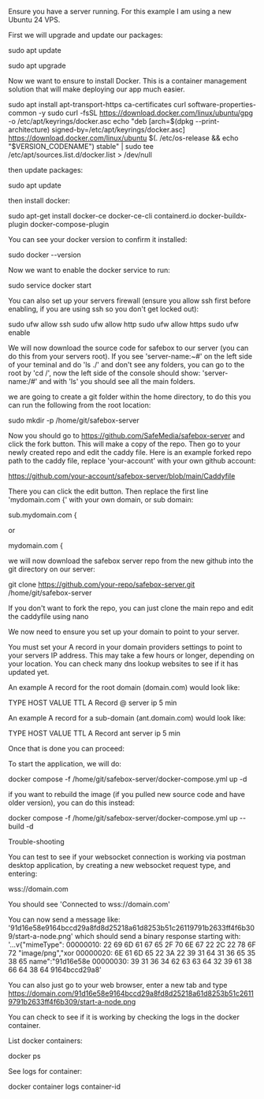 Ensure you have a server running. For this example I am using a new Ubuntu 24 VPS.

First we will upgrade and update our packages:

sudo apt update

sudo apt upgrade

Now we want to ensure to install Docker. This is a container management solution that will make deploying our app much easier.

sudo apt install apt-transport-https ca-certificates curl software-properties-common -y
sudo curl -fsSL https://download.docker.com/linux/ubuntu/gpg -o /etc/apt/keyrings/docker.asc
echo "deb [arch=$(dpkg --print-architecture) signed-by=/etc/apt/keyrings/docker.asc] https://download.docker.com/linux/ubuntu $(. /etc/os-release && echo "$VERSION_CODENAME") stable" | sudo tee /etc/apt/sources.list.d/docker.list > /dev/null

then update packages:

sudo apt update

then install docker:

sudo apt-get install docker-ce docker-ce-cli containerd.io docker-buildx-plugin docker-compose-plugin

You can see your docker version to confirm it installed:

sudo docker --version

Now we want to enable the docker service to run:

sudo service docker start

You can also set up your servers firewall (ensure you allow ssh first before enabling, if you are using ssh so you don't get locked out):

sudo ufw allow ssh
sudo ufw allow http
sudo ufw allow https
sudo ufw enable

We will now download the source code for safebox to our server (you can do this from your servers root). If you see 'server-name:~#' on the left side of your teminal and do 'ls ./' and don't see any folders, you can go to the root by 'cd /', now the left side of the console should show: 'server-name:/#' and with 'ls' you should see all the main folders.

we are going to create a git folder within the home directory, to do this you can run the following from the root location:

sudo mkdir -p /home/git/safebox-server

Now you should go to https://github.com/SafeMedia/safebox-server and click the fork button. This will make a copy of the repo. Then go to your newly created repo and edit the caddy file. Here is an example forked repo path to the caddy file, replace 'your-account' with your own github account:

https://github.com/your-account/safebox-server/blob/main/Caddyfile

There you can click the edit button. Then replace the first line 'mydomain.com {' with your own domain, or sub domain:

sub.mydomain.com {

or

mydomain.com {

we will now download the safebox server repo from the new github into the git directory on our server:

git clone https://github.com/your-repo/safebox-server.git /home/git/safebox-server

If you don't want to fork the repo, you can just clone the main repo and edit the caddyfile using nano

We now need to ensure you set up your domain to point to your server.

You must set your A record in your domain providers settings to point to your servers IP address. This may take a few hours or longer, depending on your location. You can check many dns lookup websites to see if it has updated yet.

An example A record for the root domain (domain.com) would look like:

TYPE HOST VALUE TTL
A Record @ server ip 5 min

An example A record for a sub-domain (ant.domain.com) would look like:

TYPE HOST VALUE TTL
A Record ant server ip 5 min

Once that is done you can proceed:

To start the application, we will do:

docker compose -f /home/git/safebox-server/docker-compose.yml up -d

if you want to rebuild the image (if you pulled new source code and have older version), you can do this instead:

docker compose -f /home/git/safebox-server/docker-compose.yml up --build -d

Trouble-shooting

You can test to see if your websocket connection is working via postman desktop application, by creating a new websocket request type, and entering:

wss://domain.com

You should see 'Connected to wss://domain.com'

You can now send a message like: '91d16e58e9164bccd29a8fd8d25218a61d8253b51c26119791b2633ff4f6b309/start-a-node.png' which should send a binary response starting with: '...v{"mimeType":
00000010: 22 69 6D 61 67 65 2F 70 6E 67 22 2C 22 78 6F 72 "image/png","xor
00000020: 6E 61 6D 65 22 3A 22 39 31 64 31 36 65 35 38 65 name":"91d16e58e
00000030: 39 31 36 34 62 63 63 64 32 39 61 38 66 64 38 64 9164bccd29a8'

You can also just go to your web browser, enter a new tab and type https://domain.com/91d16e58e9164bccd29a8fd8d25218a61d8253b51c26119791b2633ff4f6b309/start-a-node.png

You can check to see if it is working by checking the logs in the docker container.

List docker containers:

docker ps

See logs for container:

docker container logs container-id
